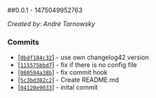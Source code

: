 ##0.0.1 - 1475049952763

*Created by: André Tarnowsky*

### Commits
  - [[`0bdf184c32`](https://github.com/lotterfriends/build-helper/commit/0bdf184c32b4f0bcb24ddc72e8a5dcbee2b19fa3)] - use own changelog42 version
  - [[`115575bbd7`](https://github.com/lotterfriends/build-helper/commit/115575bbd75a193208cf41fb31c71f49b0050d7b)] - fix if there is no config file
  - [[`080594a38b`](https://github.com/lotterfriends/build-helper/commit/080594a38b42fa992257b831d5b3904be74598ad)] - fix commit hook
  - [[`5c3bd382c2`](https://github.com/lotterfriends/build-helper/commit/5c3bd382c290cd8e68fe85f5c784fd66928affff)] - Create README.md
  - [[`04120e9033`](https://github.com/lotterfriends/build-helper/commit/04120e90338027eb72baa3a32c66094f975e9906)] - inital commit
